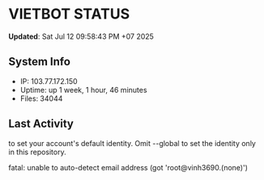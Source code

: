 # VIETBOT STATUS
**Updated**: Sat Jul 12 09:58:43 PM +07 2025

## System Info
- IP: 103.77.172.150
- Uptime: up 1 week, 1 hour, 46 minutes
- Files: 34044

## Last Activity

to set your account's default identity.
Omit --global to set the identity only in this repository.

fatal: unable to auto-detect email address (got 'root@vinh3690.(none)')

